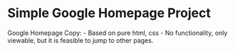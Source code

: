 # Simple Google Homepage Project

Google Homepage Copy:
	- Based on pure html, css
	- No functionality, only viewable, but it is feasible to jump to other pages.
